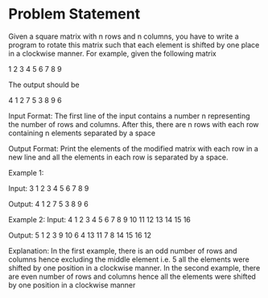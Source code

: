 # Problem Statement

Given a square matrix with n rows and n columns, you have to write a program to rotate this matrix such that each element is shifted by one place in a clockwise manner.
For example, given the following matrix

1 2 3
4 5 6
7 8 9

The output should be

4 1 2
7 5 3
8 9 6

Input Format:
The first line of the input contains a number n representing the number of rows and columns.
After this, there are n rows with each row containing n elements separated by a space

Output Format:
Print the elements of the modified matrix with each row in a new line and all the elements in each row is separated by a space.

Example 1:

Input:
3
1 2 3
4 5 6
7 8 9

Output:
4 1 2
7 5 3
8 9 6

Example 2:
Input:
4
1 2 3 4
5 6 7 8
9 10 11 12
13 14 15 16

Output:
5 1 2 3
9 10 6 4
13 11 7 8
14 15 16 12

Explanation:
In the first example, there is an odd number of rows and columns hence excluding the middle element i.e. 5 all the elements were shifted by one position in a clockwise manner.
In the second example, there are even number of rows and columns hence all the elements were shifted by one position in a clockwise manner